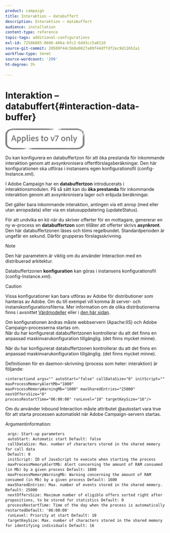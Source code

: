 ```yaml
---
product: campaign
title: Interaktion – databuffert
description: Interaktion – databuffert
audience: installation
content-type: reference
topic-tags: additional-configurations
exl-id: 7250b885-0606-466a-bfc2-6dd3cc5a012d
source-git-commit: 20509f44c5b8e0827a09f44dffdf2ec9d11652a1
workflow-type: tm+mt
source-wordcount: '299'
ht-degree: 3%

---
```


# Interaktion – databuffert{#interaction-data-buffer}

![](../../assets/v7-only.svg)

Du kan konfigurera en databuffertzon för att öka prestanda för inkommande interaktion genom att avsynkronisera offertförslagsberäkningar. Den här konfigurationen ska utföras i instansens egen konfigurationsfil (config-Instance.xml).

I Adobe Campaign har en **databuffertzon** introducerats i interaktionsmodulen. På så sätt kan du **öka prestanda** för inkommande interaktion genom att avsynkronisera lager och erbjuda beräkningar.

Det gäller bara inkommande interaktion, antingen via ett anrop (med eller utan anropsdata) eller via en statusuppdatering (updateStatus).

För att undvika en kö när du skriver offerter för en mottagare, genererar en ny w-process en **databuffertzon** som tillåter att offerter skrivs **asynkront**. Den här databuffertzonen läses och töms regelbundet. Standardperioden är ungefär en sekund. Därför grupperas förslagsskrivning.

>[!NOTE]
>
>Den här parametern är viktig om du använder Interaction med en distribuerad arkitektur.

Databuffertzonen **konfiguration** kan göras i instansens konfigurationsfil (config-Instance.xml).

>[!CAUTION]
>
>Vissa konfigurationer kan bara utföras av Adobe för distributioner som hanteras av Adobe. Om du till exempel vill komma åt server- och instanskonfigurationsfilerna. Mer information om de olika distributionerna finns i avsnittet [Värdmodeller](../../installation/using/hosting-models.md) eller i [den här sidan](../../installation/using/capability-matrix.md).
>
>Om konfigurationen ändras måste webbservern (Apache:IIS) och Adobe Campaign-processerna startas om.\
>När du har konfigurerat databuffertzonen kontrollerar du att det finns en anpassad maskinvarukonfiguration tillgänglig. (det finns mycket minne).


När du har konfigurerat databuffertzonen kontrollerar du att det finns en anpassad maskinvarukonfiguration tillgänglig. (det finns mycket minne).

Definitionen för en daemon-skrivning (process som heter: interaktion) är följande:

```
<interactiond args="" autoStart="false" callDataSize="0" initScript="" maxProcessMemoryAlertMb="1800"
maxProcessMemoryWarningMb="1600" maxSharedEntries="25000" nextOffersSize="0"
processRestartTime="06:00:00" runLevel="10" targetKeySize="16"/>
```

Om du använder Inbound Interaction måste attributet @autostart vara true för att starta processen automatiskt när Adobe Campaign-servern startas.

Argumentinformation:

```
 args: Start-up parameters 
 autoStart: Automatic start Default: false 
 callDataSize: Max. number of characters stored in the shared memory for call data
 Default: 0 
 initScript: ID of JavaScript to execute when starting the process 
 maxProcessMemoryAlertMb: Alert concerning the amount of RAM consumed (in Mb) by a given process Default: 1800 
 maxProcessMemoryWarningMb: Warning concerning the amount of RAM consumed (in Mb) by a given process Default: 1600 
 maxSharedEntries: Max. number of events stored in the shared memory. Default: 25000 
 nextOffersSize: Maximum number of eligible offers sorted right after propositions, to be stored for statistics Default: 0 
 processRestartTime: Time of the day when the process is automatically restartedDefault: '06:00:00' 
 runLevel: Priority at start Default: 10 
 targetKeySize: Max. number of characters stored in the shared memory for identifying individuals Default: 16 
```
